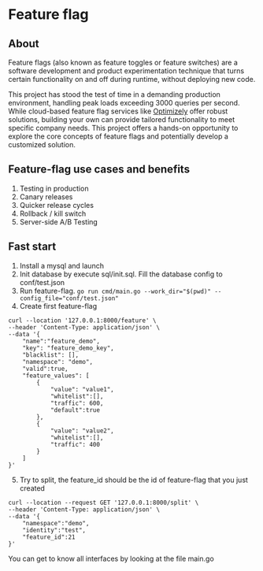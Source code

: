 #      Feature flag

## About

Feature flags (also known as feature toggles or feature switches) are a software development and product experimentation technique that turns certain functionality on and off during runtime, without deploying new code.

This project has stood the test of time in a demanding production environment, handling peak loads exceeding 3000 queries per second. While cloud-based feature flag services like [Optimizely](https://www.optimizely.com/optimization-glossary/feature-flags/) offer robust solutions, building your own can provide tailored functionality to meet specific company needs. This project offers a hands-on opportunity to explore the core concepts of feature flags and potentially develop a customized solution.



## Feature-flag use cases and benefits

1. Testing in production
2. Canary releases
3. Quicker release cycles
4. Rollback / kill switch
5. Server-side A/B Testing

## Fast start

1. Install a mysql and launch
2. Init database by execute sql/init.sql. Fill the database config to conf/test.json
3. Run feature-flag. 
`go run cmd/main.go --work_dir="$(pwd)" --config_file="conf/test.json" `
4. Create first feature-flag

```
curl --location '127.0.0.1:8000/feature' \
--header 'Content-Type: application/json' \
--data '{
    "name":"feature_demo",
    "key": "feature_demo_key",
    "blacklist": [],
    "namespace": "demo",
    "valid":true,
    "feature_values": [
        {
            "value": "value1",
            "whitelist":[],
            "traffic": 600,
            "default":true
        },
        {
            "value": "value2",
            "whitelist":[],
            "traffic": 400
        }
    ]
}'
```

5. Try to split, the feature_id should be the id of feature-flag that you just created
```
curl --location --request GET '127.0.0.1:8000/split' \
--header 'Content-Type: application/json' \
--data '{
    "namespace":"demo",
    "identity":"test",
    "feature_id":21
}'
```

You can get to know all interfaces by looking at the file main.go 